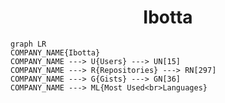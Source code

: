 <h1 align="center">Ibotta</h1>

```mermaid
graph LR
COMPANY_NAME{Ibotta}
COMPANY_NAME ---> U{Users} ---> UN[15]
COMPANY_NAME ---> R{Repositories} ---> RN[297]
COMPANY_NAME ---> G{Gists} ---> GN[36]
COMPANY_NAME ---> ML{Most Used<br>Languages}
```
